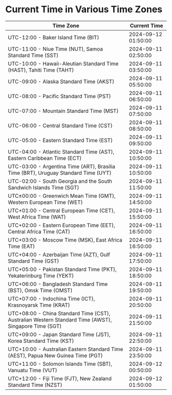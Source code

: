 # Current Time in Various Time Zones

| Time Zone | Current Time |
|-----------|--------------|
| UTC-12:00 - Baker Island Time (BIT) | 2024-09-12 01:50:00 |
| UTC-11:00 - Niue Time (NUT), Samoa Standard Time (SST) | 2024-09-11 02:50:00 |
| UTC-10:00 - Hawaii-Aleutian Standard Time (HAST), Tahiti Time (TAHT) | 2024-09-11 03:50:00 |
| UTC-09:00 - Alaska Standard Time (AKST) | 2024-09-11 05:50:00 |
| UTC-08:00 - Pacific Standard Time (PST) | 2024-09-11 06:50:00 |
| UTC-07:00 - Mountain Standard Time (MST) | 2024-09-11 07:50:00 |
| UTC-06:00 - Central Standard Time (CST) | 2024-09-11 08:50:00 |
| UTC-05:00 - Eastern Standard Time (EST) | 2024-09-11 09:50:00 |
| UTC-04:00 - Atlantic Standard Time (AST), Eastern Caribbean Time (ECT) | 2024-09-11 10:50:00 |
| UTC-03:00 - Argentina Time (ART), Brasília Time (BRT), Uruguay Standard Time (UYT) | 2024-09-11 10:50:00 |
| UTC-02:00 - South Georgia and the South Sandwich Islands Time (SGT) | 2024-09-11 11:50:00 |
| UTC±00:00 - Greenwich Mean Time (GMT), Western European Time (WET) | 2024-09-11 14:50:00 |
| UTC+01:00 - Central European Time (CET), West Africa Time (WAT) | 2024-09-11 15:50:00 |
| UTC+02:00 - Eastern European Time (EET), Central Africa Time (CAT) | 2024-09-11 16:50:00 |
| UTC+03:00 - Moscow Time (MSK), East Africa Time (EAT) | 2024-09-11 16:50:00 |
| UTC+04:00 - Azerbaijan Time (AZT), Gulf Standard Time (GST) | 2024-09-11 17:50:00 |
| UTC+05:00 - Pakistan Standard Time (PKT), Yekaterinburg Time (YEKT) | 2024-09-11 18:50:00 |
| UTC+06:00 - Bangladesh Standard Time (BST), Omsk Time (OMST) | 2024-09-11 19:50:00 |
| UTC+07:00 - Indochina Time (ICT), Krasnoyarsk Time (KRAT) | 2024-09-11 20:50:00 |
| UTC+08:00 - China Standard Time (CST), Australian Western Standard Time (AWST), Singapore Time (SGT) | 2024-09-11 21:50:00 |
| UTC+09:00 - Japan Standard Time (JST), Korea Standard Time (KST) | 2024-09-11 22:50:00 |
| UTC+10:00 - Australian Eastern Standard Time (AEST), Papua New Guinea Time (PGT) | 2024-09-11 23:50:00 |
| UTC+11:00 - Solomon Islands Time (SBT), Vanuatu Time (VUT) | 2024-09-12 00:50:00 |
| UTC+12:00 - Fiji Time (FJT), New Zealand Standard Time (NZST) | 2024-09-12 01:50:00 |
